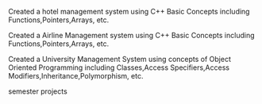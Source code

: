 Created a hotel management system using C++ Basic Concepts including Functions,Pointers,Arrays, etc.

Created a Airline Management system using C++ Basic Concepts including Functions,Pointers,Arrays, etc.

Created a University Management System using concepts of Object Oriented Programming including Classes,Access Specifiers,Access Modifiers,Inheritance,Polymorphism, etc.

semester projects
